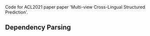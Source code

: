 Code for ACL2021 paper paper 'Multi-view Cross-Lingual Structured Prediction'.

## Dependency Parsing
